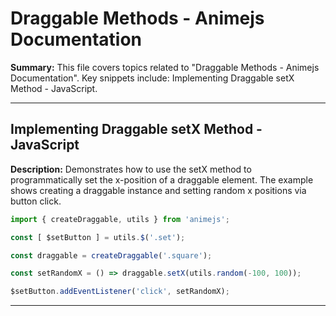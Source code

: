 # Draggable Methods - Animejs Documentation

**Summary:** This file covers topics related to "Draggable Methods - Animejs Documentation". Key snippets include: Implementing Draggable setX Method - JavaScript.

---

## Implementing Draggable setX Method - JavaScript

**Description:** Demonstrates how to use the setX method to programmatically set the x-position of a draggable element. The example shows creating a draggable instance and setting random x positions via button click.

```javascript
import { createDraggable, utils } from 'animejs';

const [ $setButton ] = utils.$('.set');

const draggable = createDraggable('.square');

const setRandomX = () => draggable.setX(utils.random(-100, 100));

$setButton.addEventListener('click', setRandomX);
```

---